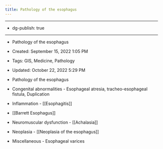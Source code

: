```yaml
---
title: Pathology of the esophagus
---
```


- --

- dg-publish: true

- --

- Pathology of the esophagus

- Created: September 15, 2022 1:05 PM

- Tags: GIS, Medicine, Pathology

- Updated: October 22, 2022 5:29 PM

- Pathology of the esophagus

- Congenital abnormalities - Esophageal atresia, tracheo-esophageal fistula, Duplication

- Inflammation - [[Esophagitis]]

- [[Barrett Esophagus]]

- Neuromuscular dysfunction - [[Achalasia]]

- Neoplasia - [[Neoplasia of the esophagus]]

- Miscellaneous - Esophageal varices
